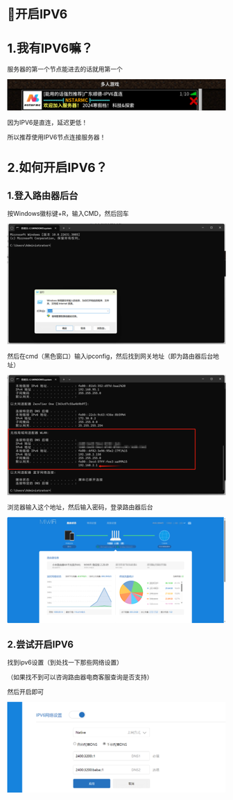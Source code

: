 # 📡开启IPV6

# 1.我有IPV6嘛？

服务器的第一个节点能进去的话就用第一个

![image-20240202152033911](./assets/image-20240202152033911.png)

因为IPV6是直连，延迟更低！

所以推荐使用IPV6节点连接服务器！

# 2.如何开启IPV6？

## 1.登入路由器后台

按Windows徽标键+R，输入CMD，然后回车

![image-20240202152219994](./assets/image-20240202152219994.png)

然后在cmd（黑色窗口）输入ipconfig，然后找到网关地址（即为路由器后台地址）

![image-20240202152350618](./assets/image-20240202152350618.png)

浏览器输入这个地址，然后输入密码，登录路由器后台

![image-20240202152502385](./assets/image-20240202152502385.png)

## 2.尝试开启IPV6

找到ipv6设置（到处找一下那些网络设置）

（如果找不到可以咨询路由器电商客服查询是否支持）

然后开启即可

![image-20240202152616371](./assets/image-20240202152616371.png)